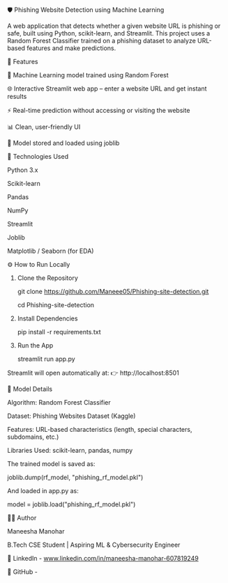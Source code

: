 🛡️ Phishing Website Detection using Machine Learning

A web application that detects whether a given website URL is phishing or safe, built using Python, scikit-learn, and Streamlit.
This project uses a Random Forest Classifier trained on a phishing dataset to analyze URL-based features and make predictions.

🚀 Features

🧠 Machine Learning model trained using Random Forest

🌐 Interactive Streamlit web app – enter a website URL and get instant results

⚡ Real-time prediction without accessing or visiting the website

📊 Clean, user-friendly UI

💾 Model stored and loaded using joblib

🧩 Technologies Used

Python 3.x

Scikit-learn

Pandas

NumPy

Streamlit

Joblib

Matplotlib / Seaborn (for EDA)

⚙️ How to Run Locally

1. Clone the Repository
   
   git clone https://github.com/Maneee05/Phishing-site-detection.git
   
   cd Phishing-site-detection

2. Install Dependencies
   
   pip install -r requirements.txt

3. Run the App
   
   streamlit run app.py

Streamlit will open automatically at:
👉 http://localhost:8501

🧠 Model Details

Algorithm: Random Forest Classifier

Dataset: Phishing Websites Dataset (Kaggle)

Features: URL-based characteristics (length, special characters, subdomains, etc.)

Libraries Used: scikit-learn, pandas, numpy

The trained model is saved as:

joblib.dump(rf_model, "phishing_rf_model.pkl")

And loaded in app.py as:

model = joblib.load("phishing_rf_model.pkl")

👩‍💻 Author

Maneesha Manohar

B.Tech CSE Student | Aspiring ML & Cybersecurity Engineer

🔗 LinkedIn - www.linkedin.com/in/maneesha-manohar-607819249

🔗 GitHub - 
